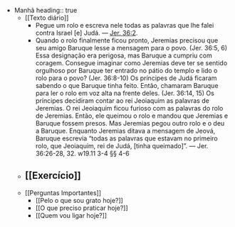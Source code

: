 - Manhã
  heading:: true
	- [[Texto diário]]
		- Pegue um rolo e escreva nele todas as palavras que lhe falei contra Israel [e] Judá. — [Jer. 36:2]().
		- Quando o rolo finalmente ficou pronto, Jeremias precisou que seu amigo Baruque lesse a mensagem para o povo. (Jer. 36:5, 6) Essa designação era perigosa, mas Baruque a cumpriu com coragem. Consegue imaginar como Jeremias deve ter se sentido orgulhoso por Baruque ter entrado no pátio do templo e lido o rolo para o povo? (Jer. 36:8-10) Os príncipes de Judá ficaram sabendo o que Baruque tinha feito. Então, chamaram Baruque para ler o rolo em voz alta na frente deles. (Jer. 36:14, 15) Os príncipes decidiram contar ao rei Jeoiaquim as palavras de Jeremias. O rei Jeoiaquim ficou furioso com as palavras do rolo de Jeremias. Então, ele queimou o rolo e mandou que Jeremias e Baruque fossem presos. Mas Jeremias pegou outro rolo e o deu a Baruque. Enquanto Jeremias ditava a mensagem de Jeová, Baruque escrevia “todas as palavras que estavam no primeiro rolo, que Jeoiaquim, rei de Judá, [tinha queimado]”. — Jer. 36:26-28, 32. w19.11 3-4 §§ 4-6
	- [[Exercício]]
		-
	- [[Perguntas Importantes]]
		- [[Pelo o que sou grato hoje?]]
		- [[O que preciso praticar hoje?]]
		- [[Quem vou ligar hoje?]]